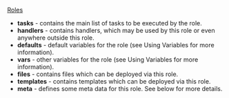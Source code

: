 [Roles](https://docs.ansible.com/ansible/latest/user_guide/playbooks_reuse_roles.html#playbooks-reuse-roles)
* **tasks** - contains the main list of tasks to be executed by the role.
* **handlers** - contains handlers, which may be used by this role or even anywhere outside this role.
* **defaults** - default variables for the role (see Using Variables for more information).
* **vars** - other variables for the role (see Using Variables for more information).
* **files** - contains files which can be deployed via this role.
* **templates** - contains templates which can be deployed via this role.
* **meta** - defines some meta data for this role. See below for more details.

